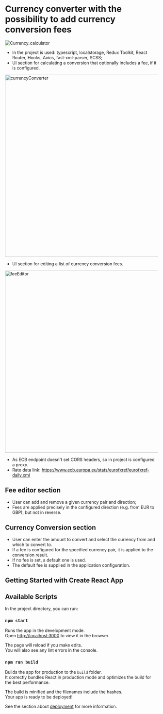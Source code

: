 # Currency converter with the possibility to add currency conversion fees

![Currency_calculator](https://user-images.githubusercontent.com/98387598/190896310-31f03bbf-4bf9-4802-8f82-c5d0ef62f76b.gif)

- In the project is used: typescript, localstorage, Redux Toolkit, React Router, Hooks, Axios, fast-xml-parser, SCSS;
- UI section for calculating a conversion that optionally includes a fee, if it is configured.

<img src="https://user-images.githubusercontent.com/98387598/188852288-a764d4b9-97a1-49a7-a1e1-1b49577c6cd1.PNG" alt="currencyConverter" width="600">

- UI section for editing a list of currency conversion fees.

<img src="https://user-images.githubusercontent.com/98387598/188852275-1175ccea-6244-42c7-b908-ca805ac1b0ce.PNG" alt="feeEditor" width="600">

- As ECB endpoint doesn't set CORS headers, so in project is configured a proxy.
- Rate data link: https://www.ecb.europa.eu/stats/eurofxref/eurofxref-daily.xml

## Fee editor section
- User can add and remove a given currency pair and direction;
- Fees are applied precisely in the configured direction (e.g. from EUR to GBP), but not in reverse.

## Currency Conversion section
- User can enter the amount to convert and select the currency from and which to convert to.
- If a fee is configured for the specified currency pair, it is applied to the conversion result.
- If no fee is set, a default one is used.
- The default fee is supplied in the application configuration.

## Getting Started with Create React App
## Available Scripts

In the project directory, you can run:

### `npm start`

Runs the app in the development mode.\
Open [http://localhost:3000](http://localhost:3000) to view it in the browser.

The page will reload if you make edits.\
You will also see any lint errors in the console.

### `npm run build`

Builds the app for production to the `build` folder.\
It correctly bundles React in production mode and optimizes the build for the best performance.

The build is minified and the filenames include the hashes.\
Your app is ready to be deployed!

See the section about [deployment](https://facebook.github.io/create-react-app/docs/deployment) for more information.
